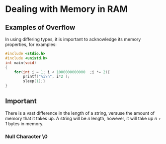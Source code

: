 # Dealing with Memory in RAM

## Examples of Overflow

In using differing types, it is important to acknowledge its memory properties, for examples:

```c
#include <stdio.h>
#include <unistd.h>
int main(void)
{
    for(int i = 1; i < 1000000000000  ;i *= 2){
        printf("%i\n", i*2 );
        sleep(1);}
}
```

## Important

There is a vast difference in the length of a string, versuse the amount of memory that it takes up. A string will be _n_ length, however, it will take up _n + 1_ bytes in memory.

### Null Character \0

